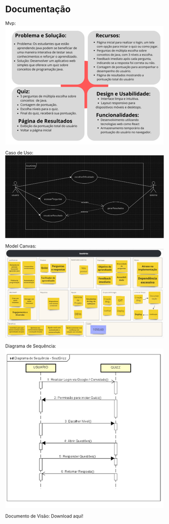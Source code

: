 # Documentação
Mvp:
![MVP](./Doc/MVP.png)

Caso de Uso:
![CdU](./Doc/CasoUso.jpeg)

Model Canvas:
![MC](./Doc/ModelCanvas.png)

Diagrama de Sequência:
![DS](./Doc/DSequencia.jpeg)


Documento de Visão:
Download aqui!
